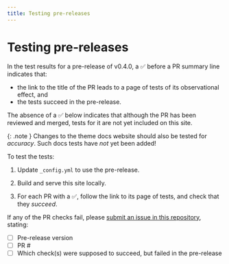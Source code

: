 ```yaml
---
title: Testing pre-releases
---
```


# Testing pre-releases

In the test results for a pre-release of v0.4.0,
a ✅ before a PR summary line indicates that:

- the link to the title of the PR leads to a page of tests of its observational effect, and
- the tests succeed in the pre-release.

The absence of a ✅ below indicates that although the PR has been reviewed and merged,
tests for it are not yet included on this site.

{: .note }
Changes to the theme docs website should also be tested for _accuracy_.
Such docs tests have _not_ yet been added!

To test the tests:

1.  Update `_config.yml` to use the pre-release.

1.  Build and serve this site locally.

1.  For each PR with a ✅,
    follow the link to its page of tests,
    and check that they  _succeed_.

If any of the PR checks fail,
please [submit an issue in this repository](https://github.com/just-the-docs/just-the-docs-tests/issues),
stating:

- [ ] Pre-release version
- [ ] PR #
- [ ] Which check(s) were supposed to succeed, but failed in the pre-release
